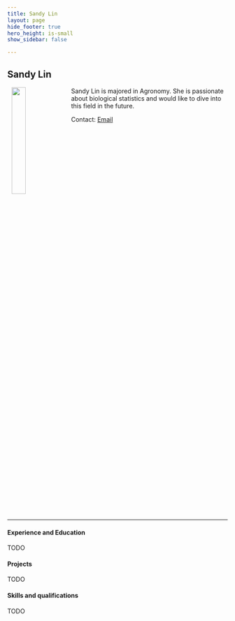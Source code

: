 ```yaml
---
title: Sandy Lin
layout: page
hide_footer: true
hero_height: is-small
show_sidebar: false

---
```


## Sandy Lin
<img src="{{site.url}}/img/random.jpg" align="left" hspace="10" width="25%">
Sandy Lin is majored in Agronomy. She is passionate about biological statistics and would like to dive into this field in the future.

Contact:
<i class="fas fa-at"></i> [Email](mailto:b08601017@ntu.edu.tw)


<!--
<i class="fab fa-github"></i> [Github]()  
<i class="fab fa-linkedin"></i> [LinkedIn]()
<i class="fab fa-google"></i> [Google Scholar]()  
-->

<br clear="all">
<hr class="solid">

#### Experience and Education
TODO

#### Projects
TODO

#### Skills and qualifications
TODO
